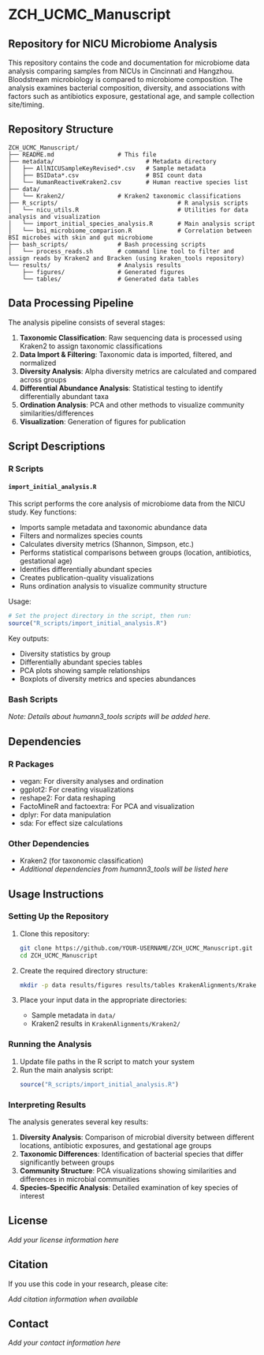 # ZCH_UCMC_Manuscript

## Repository for NICU Microbiome Analysis

This repository contains the code and documentation for microbiome data analysis comparing samples from NICUs in Cincinnati and Hangzhou. Bloodstream microbiology is compared to microbiome composition. The analysis examines bacterial composition, diversity, and associations with factors such as antibiotics exposure, gestational age, and sample collection site/timing. 

## Repository Structure

```
ZCH_UCMC_Manuscript/
├── README.md                  # This file
├── metadata/                          # Metadata directory
│   ├── AllNICUSampleKeyRevised*.csv   # Sample metadata
│   ├── BSIData*.csv                   # BSI count data
│   └── HumanReactiveKraken2.csv       # Human reactive species list
├── data/                        
│   └── Kraken2/               # Kraken2 taxonomic classifications
├── R_scripts/                                  # R analysis scripts
│   └── nicu_utils.R                            # Utilities for data analysis and visualization
│   └── import_initial_species_analysis.R       # Main analysis script
│   └── bsi_microbiome_comparison.R             # Correlation between BSI microbes with skin and gut microbiome
├── bash_scripts/              # Bash processing scripts
│   └── process_reads.sh       # command line tool to filter and assign reads by Kraken2 and Bracken (using kraken_tools repository)
└── results/                   # Analysis results 
    ├── figures/               # Generated figures
    └── tables/                # Generated data tables
```

## Data Processing Pipeline

The analysis pipeline consists of several stages:

1. **Taxonomic Classification**: Raw sequencing data is processed using Kraken2 to assign taxonomic classifications
2. **Data Import & Filtering**: Taxonomic data is imported, filtered, and normalized
3. **Diversity Analysis**: Alpha diversity metrics are calculated and compared across groups
4. **Differential Abundance Analysis**: Statistical testing to identify differentially abundant taxa
5. **Ordination Analysis**: PCA and other methods to visualize community similarities/differences
6. **Visualization**: Generation of figures for publication

## Script Descriptions

### R Scripts

#### `import_initial_analysis.R`

This script performs the core analysis of microbiome data from the NICU study. Key functions:

- Imports sample metadata and taxonomic abundance data
- Filters and normalizes species counts
- Calculates diversity metrics (Shannon, Simpson, etc.)
- Performs statistical comparisons between groups (location, antibiotics, gestational age)
- Identifies differentially abundant species
- Creates publication-quality visualizations
- Runs ordination analysis to visualize community structure

Usage:
```R
# Set the project directory in the script, then run:
source("R_scripts/import_initial_analysis.R")
```

Key outputs:
- Diversity statistics by group
- Differentially abundant species tables
- PCA plots showing sample relationships
- Boxplots of diversity metrics and species abundances

### Bash Scripts

*Note: Details about humann3_tools scripts will be added here.*

## Dependencies

### R Packages
- vegan: For diversity analyses and ordination
- ggplot2: For creating visualizations
- reshape2: For data reshaping
- FactoMineR and factoextra: For PCA and visualization
- dplyr: For data manipulation
- sda: For effect size calculations

### Other Dependencies
- Kraken2 (for taxonomic classification)
- *Additional dependencies from humann3_tools will be listed here*

## Usage Instructions

### Setting Up the Repository

1. Clone this repository:
   ```bash
   git clone https://github.com/YOUR-USERNAME/ZCH_UCMC_Manuscript.git
   cd ZCH_UCMC_Manuscript
   ```

2. Create the required directory structure:
   ```bash
   mkdir -p data results/figures results/tables KrakenAlignments/Kraken2 R_scripts bash_scripts
   ```

3. Place your input data in the appropriate directories:
   - Sample metadata in `data/`
   - Kraken2 results in `KrakenAlignments/Kraken2/`

### Running the Analysis

1. Update file paths in the R script to match your system
2. Run the main analysis script:
   ```R
   source("R_scripts/import_initial_analysis.R")
   ```

### Interpreting Results

The analysis generates several key results:

1. **Diversity Analysis**: Comparison of microbial diversity between different locations, antibiotic exposures, and gestational age groups
2. **Taxonomic Differences**: Identification of bacterial species that differ significantly between groups
3. **Community Structure**: PCA visualizations showing similarities and differences in microbial communities
4. **Species-Specific Analysis**: Detailed examination of key species of interest

## License

*Add your license information here*

## Citation

If you use this code in your research, please cite:

*Add citation information when available*

## Contact

*Add your contact information here*
